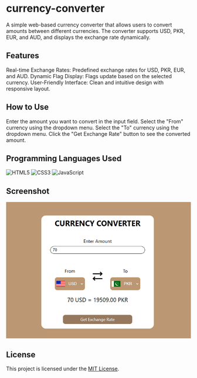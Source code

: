 # currency-converter
A simple web-based currency converter that allows users to convert amounts between different currencies. The converter supports USD, PKR, EUR, and AUD, and displays the exchange rate dynamically.

## Features
Real-time Exchange Rates: Predefined exchange rates for USD, PKR, EUR, and AUD.
Dynamic Flag Display: Flags update based on the selected currency.
User-Friendly Interface: Clean and intuitive design with responsive layout.

## How to Use
Enter the amount you want to convert in the input field.
Select the "From" currency using the dropdown menu.
Select the "To" currency using the dropdown menu.
Click the "Get Exchange Rate" button to see the converted amount.

## Programming Languages Used
![HTML5](https://img.shields.io/badge/-HTML5-E34F26?logo=html5&logoColor=white&style=flat)
![CSS3](https://img.shields.io/badge/-CSS3-1572B6?logo=css3&logoColor=white&style=flat)
![JavaScript](https://img.shields.io/badge/-JavaScript-F7DF1E?logo=javascript&logoColor=black&style=flat)

## Screenshot
![Currency Converter Screenshot](./screenshot.png)

## License
This project is licensed under the [MIT License](LICENSE).

